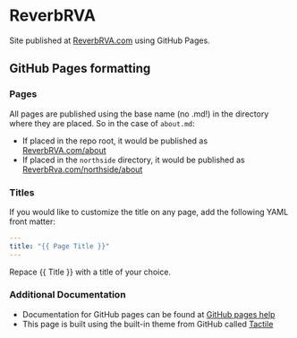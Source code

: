 # ReverbRVA

Site published at [ReverbRVA.com](ReverbRVA.com) using GitHub Pages. 

## GitHub Pages formatting

### Pages
All pages are published using the base name (no .md!) in the directory where they are placed. So in the case of `about.md`:

- If placed in the repo root, it would be published as [ReverbRVA.com/about](ReverbRVA.com/about)
- If placed in the `northside` directory, it would be published as [ReverbRva.com/northside/about](ReverbRva.com/northside/about
)

### Titles

If you would like to customize the title on any page, add the following YAML front matter:
```yaml
---
title: "{{ Page Title }}"
---
```
Repace {{ Title }} with a title of your choice.

### Additional Documentation

- Documentation for GitHub pages can be found at [GitHub pages help](https://help.github.com/categories/github-pages-basics/)
- This page is built using the built-in theme from GitHub called [Tactile](https://github.com/pages-themes/tactile)
